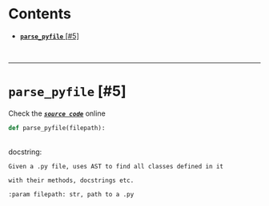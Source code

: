 



Contents
========

* [**`parse_pyfile`** [#5]](#parse_pyfile-5)


&nbsp;

--------
# **`parse_pyfile`** [#5]
  
Check the [***``source code``***](https://github.com/FedeClaudi/pydoc2md/blob/master/pydoc2md/utils/parse.py#L5) online

```python
def parse_pyfile(filepath):
```

&nbsp;  
docstring:

```text
Given a .py file, uses AST to find all classes defined in it

with their methods, docstrings etc.

:param filepath: str, path to a .py

```
